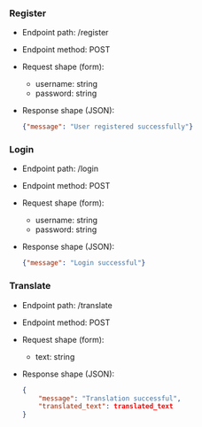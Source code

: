 ### Register

* Endpoint path: /register
* Endpoint method: POST

* Request shape (form):
  * username: string
  * password: string

* Response shape (JSON):
    ```json
    {"message": "User registered successfully"}


### Login

* Endpoint path: /login
* Endpoint method: POST

* Request shape (form):
  * username: string
  * password: string

* Response shape (JSON):
    ```json
    {"message": "Login successful"}


### Translate

* Endpoint path: /translate
* Endpoint method: POST

* Request shape (form):
  * text: string

* Response shape (JSON):
    ```json
    {
        "message": "Translation successful",
        "translated_text": translated_text
    }
